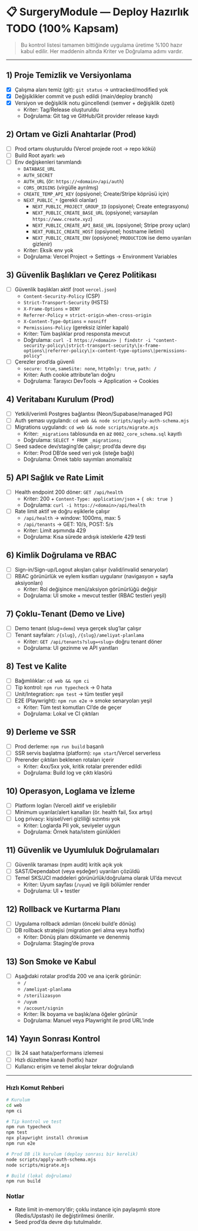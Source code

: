 # 📋 SurgeryModule — Deploy Hazırlık TODO (100% Kapsam)

> Bu kontrol listesi tamamen bittiğinde uygulama üretime %100 hazır kabul edilir. Her maddenin altında Kriter ve Doğrulama adımı vardır.

---

## 1) Proje Temizlik ve Versiyonlama
- [x] Çalışma alanı temiz (git): `git status` → untracked/modified yok
- [x] Değişiklikler commit ve push edildi (main/deploy branch)
- [x] Versiyon ve değişiklik notu güncellendi (semver + değişiklik özeti)
  - Kriter: Tag/Release oluşturuldu
  - Doğrulama: Git tag ve GitHub/Git provider release kaydı

## 2) Ortam ve Gizli Anahtarlar (Prod)
- [ ] Prod ortamı oluşturuldu (Vercel projede root → repo kökü)
- [ ] Build Root ayarlı: `web`
- [ ] Env değişkenleri tanımlandı
  - `DATABASE_URL`
  - `AUTH_SECRET`
  - `AUTH_URL` (ör: `https://<domain>/api/auth`)
  - `CORS_ORIGINS` (virgülle ayrılmış)
  - `CREATE_TEMP_API_KEY` (opsiyonel; Create/Stripe köprüsü için)
  - `NEXT_PUBLIC_*` (gerekli olanlar)
    - `NEXT_PUBLIC_PROJECT_GROUP_ID` (opsiyonel; Create entegrasyonu)
    - `NEXT_PUBLIC_CREATE_BASE_URL` (opsiyonel; varsayılan `https://www.create.xyz`)
    - `NEXT_PUBLIC_CREATE_API_BASE_URL` (opsiyonel; Stripe proxy uçları)
    - `NEXT_PUBLIC_CREATE_HOST` (opsiyonel; hostname iletimi)
    - `NEXT_PUBLIC_CREATE_ENV` (opsiyonel; `PRODUCTION` ise demo uyarıları gizlenir)
  - Kriter: Eksik env yok
  - Doğrulama: Vercel Project → Settings → Environment Variables

## 3) Güvenlik Başlıkları ve Çerez Politikası
- [ ] Güvenlik başlıkları aktif (root `vercel.json`)
  - `Content-Security-Policy` (CSP)
  - `Strict-Transport-Security` (HSTS)
  - `X-Frame-Options` = `DENY`
  - `Referrer-Policy` = `strict-origin-when-cross-origin`
  - `X-Content-Type-Options` = `nosniff`
  - `Permissions-Policy` (gereksiz izinler kapalı)
  - Kriter: Tüm başlıklar prod responsta mevcut
  - Doğrulama: `curl -I https://<domain> | findstr -i "content-security-policy\|strict-transport-security\|x-frame-options\|referrer-policy\|x-content-type-options\|permissions-policy"`
- [ ] Çerezler prod’da güvenli
  - `secure: true`, `sameSite: none`, `httpOnly: true`, `path: /`
  - Kriter: Auth cookie attribute’ları doğru
  - Doğrulama: Tarayıcı DevTools → Application → Cookies

## 4) Veritabanı Kurulum (Prod)
- [ ] Yetkili/verimli Postgres bağlantısı (Neon/Supabase/managed PG)
- [ ] Auth şeması uygulandı: `cd web && node scripts/apply-auth-schema.mjs`
- [ ] Migrations uygulandı: `cd web && node scripts/migrate.mjs`
  - Kriter: `_migrations` tablosunda en az `0002_core_schema.sql` kayıtlı
  - Doğrulama: `SELECT * FROM _migrations;`
- [ ] Seed sadece dev/staging’de çalışır; prod’da devre dışı
  - Kriter: Prod DB’de seed veri yok (isteğe bağlı)
  - Doğrulama: Örnek tablo sayımları anomalisiz

## 5) API Sağlık ve Rate Limit
- [ ] Health endpoint 200 döner: `GET /api/health`
  - Kriter: 200 + `Content-Type: application/json` + `{ ok: true }`
  - Doğrulama: `curl -i https://<domain>/api/health`
- [ ] Rate limit aktif ve doğru eşiklerle çalışır
  - `/api/health` → window: 1000ms, max: 5
  - `/api/tenants` → GET: 10/s, POST: 5/s
  - Kriter: Limit aşımında 429
  - Doğrulama: Kısa sürede ardışık isteklerle 429 testi

## 6) Kimlik Doğrulama ve RBAC
- [ ] Sign-in/Sign-up/Logout akışları çalışır (valid/invalid senaryolar)
- [ ] RBAC görünürlük ve eylem kısıtları uygulanır (navigasyon + sayfa aksiyonları)
  - Kriter: Rol değişince menü/aksiyon görünürlüğü değişir
  - Doğrulama: UI smoke + mevcut testler (RBAC testleri yeşil)

## 7) Çoklu‑Tenant (Demo ve Live)
- [ ] Demo tenant (slug=`demo`) veya gerçek slug’lar çalışır
- [ ] Tenant sayfaları: `/{slug}`, `/{slug}/ameliyat-planlama`
  - Kriter: `GET /api/tenants?slug=<slug>` doğru tenant döner
  - Doğrulama: UI gezinme ve API yanıtları

## 8) Test ve Kalite
- [ ] Bağımlılıklar: `cd web && npm ci`
- [ ] Tip kontrol: `npm run typecheck` → 0 hata
- [ ] Unit/Integration: `npm test` → tüm testler yeşil
- [ ] E2E (Playwright): `npm run e2e` → smoke senaryoları yeşil
  - Kriter: Tüm test komutları CI’de de geçer
  - Doğrulama: Lokal ve CI çıktıları

## 9) Derleme ve SSR
- [ ] Prod derleme: `npm run build` başarılı
- [ ] SSR servis başlatma (platform): `npm start`/Vercel serverless
- [ ] Prerender çıktıları beklenen rotaları içerir
  - Kriter: 4xx/5xx yok, kritik rotalar prerender edildi
  - Doğrulama: Build log ve çıktı klasörü

## 10) Operasyon, Loglama ve İzleme
- [ ] Platform logları (Vercel) aktif ve erişilebilir
- [ ] Minimum uyarılar/alert kanalları (ör. health fail, 5xx artışı)
- [ ] Log privacy: kişisel/veri gizliliği sızıntısı yok
  - Kriter: Loglarda PII yok, seviyeler uygun
  - Doğrulama: Örnek hata/istem günlükleri

## 11) Güvenlik ve Uyumluluk Doğrulamaları
- [ ] Güvenlik taraması (npm audit) kritik açık yok
- [ ] SAST/Dependabot (veya eşdeğer) uyarıları çözüldü
- [ ] Temel SKS/JCI maddeleri görünürlük/doğrulama olarak UI’da mevcut
  - Kriter: Uyum sayfası (`/uyum`) ve ilgili bölümler render
  - Doğrulama: UI + testler

## 12) Rollback ve Kurtarma Planı
- [ ] Uygulama rollback adımları (önceki build’e dönüş)
- [ ] DB rollback stratejisi (migration geri alma veya hotfix)
  - Kriter: Dönüş planı dökümante ve denenmiş
  - Doğrulama: Staging’de prova

## 13) Son Smoke ve Kabul
- [ ] Aşağıdaki rotalar prod’da 200 ve ana içerik görünür:
  - `/`
  - `/ameliyat-planlama`
  - `/sterilizasyon`
  - `/uyum`
  - `/account/signin`
  - Kriter: İlk boyama ve başlık/ana öğeler görünür
  - Doğrulama: Manuel veya Playwright ile prod URL’inde

## 14) Yayın Sonrası Kontrol
- [ ] İlk 24 saat hata/performans izlemesi
- [ ] Hızlı düzeltme kanalı (hotfix) hazır
- [ ] Kullanıcı erişim ve temel akışlar tekrar doğrulandı

---

### Hızlı Komut Rehberi
```bash
# Kurulum
cd web
npm ci

# Tip kontrol ve test
npm run typecheck
npm test
npx playwright install chromium
npm run e2e

# Prod DB ilk kurulum (deploy sonrası bir kerelik)
node scripts/apply-auth-schema.mjs
node scripts/migrate.mjs

# Build (lokal doğrulama)
npm run build
```

### Notlar
- Rate limit in-memory’dir; çoklu instance için paylaşımlı store (Redis/Upstash) ile değiştirilmesi önerilir.
- Seed prod’da devre dışı tutulmalıdır.
